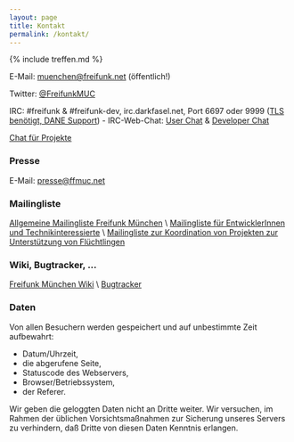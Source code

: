 ```yaml
---
layout: page
title: Kontakt
permalink: /kontakt/
---
```


{% include treffen.md %}

E-Mail: [muenchen@freifunk.net](mailto:muenchen@freifunk.net) (öffentlich!)

Twitter: [@FreifunkMUC](https://twitter.com/FreifunkMUC)

IRC: #freifunk & #freifunk-dev, irc.darkfasel.net, Port 6697 oder 9999 ([TLS benötigt, DANE Support](https://www.darkfasel.net)) - IRC-Web-Chat: [User Chat](https://webirc.darkfasel.net/#freifunk) & [Developer Chat](https://webirc.darkfasel.net/#freifunk-dev)

[Chat für Projekte](https://chat.ffmuc.net/)

### Presse

E-Mail: [presse@ffmuc.net](mailto:presse@ffmuc.net)

### Mailingliste

[Allgemeine Mailingliste Freifunk München][allgListe] \\
[Mailingliste für EntwicklerInnen und Technikinteressierte][devListe] \\
[Mailingliste zur Koordination von Projekten zur Unterstützung von Flüchtlingen][fluechtListe]

[allgListe]: https://lists.freifunk.net/mailman/listinfo/muenchen-freifunk.net
[devListe]: https://lists.freifunk.net/mailman/listinfo/muenchen-dev-freifunk.net
[fluechtListe]: https://lists.freifunk.net/mailman/listinfo/muenchen-fluechtlinge-freifunk.net

### Wiki, Bugtracker, ...

[Freifunk München Wiki](https://ffmuc.net/wiki) \\
[Bugtracker](https://github.com/freifunkMUC/freifunkmuc.github.io/issues)

### Daten

Von allen Besuchern werden gespeichert und auf unbestimmte Zeit aufbewahrt:

  * Datum/Uhrzeit,
  * die abgerufene Seite,
  * Statuscode des Webservers,
  * Browser/Betriebssystem,
  * der Referer.

Wir geben die geloggten Daten nicht an Dritte weiter. Wir versuchen, im Rahmen der üblichen Vorsichtsmaßnahmen zur Sicherung unseres Servers zu verhindern, daß Dritte von diesen Daten Kenntnis erlangen.
